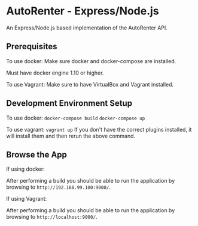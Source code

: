 # AutoRenter - Express/Node.js #

An Express/Node.js based implementation of the AutoRenter API.

## Prerequisites ##

To use docker:
Make sure docker and docker-compose are installed.

Must have docker engine 1.10 or higher.

To use Vagrant:
Make sure to have  VirtualBox and Vagrant installed.

## Development Environment Setup ##

To use docker:
 `docker-compose build`
 `docker-compose up`

To use vagrant:
 `vagrant up`
 If you don't have the correct plugins installed, it will install them and then rerun the above command.

## Browse the App

If using docker:

After performing a build you should be able to run the application by browsing to `http://192.168.99.100:9000/`.


If using Vagrant:

After performing a build you should be able to run the application by browsing to `http://localhost:9000/`.
